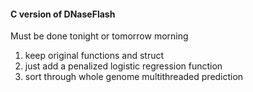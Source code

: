 #### C version of DNaseFlash

Must be done tonight or tomorrow morning

1. keep original functions and struct
2. just add a penalized logistic regression function
3. sort through whole genome multithreaded prediction
